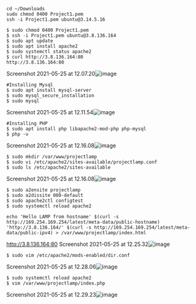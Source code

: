 ```
cd ~/Downloads
sudo chmod 0400 Project1.pem
ssh -i Project1.pem ubuntu@3.14.5.16
```

```
$ sudo chmod 0400 Project1.pem
$ ssh -i Project1.pem ubuntu@3.8.136.164
$ sudo apt update
$ sudo apt install apache2
$ sudo systemctl status apache2
$ curl http://3.8.136.164:80
http://3.8.136.164:80
```
Screenshot 2021-05-25 at 12.07.20![image](https://user-images.githubusercontent.com/84720654/119505368-c8e8a080-bd64-11eb-8c09-0500e5f38a37.png)
```
#Installing Mysql
$ sudo apt install mysql-server
$ sudo mysql_secure_installation
$ sudo mysql
```
Screenshot 2021-05-25 at 12.11.54![image](https://user-images.githubusercontent.com/84720654/119505544-fa616c00-bd64-11eb-9de7-d80de426cf5b.png)

```
#Installing PHP
$ sudo apt install php libapache2-mod-php php-mysql
$ php -v
```
Screenshot 2021-05-25 at 12.16.08![image](https://user-images.githubusercontent.com/84720654/119506270-a99e4300-bd65-11eb-94bd-67cc6f888158.png)

```
$ sudo mkdir /var/www/projectlamp
$ sudo vi /etc/apache2/sites-available/projectlamp.conf
$ sudo ls /etc/apache2/sites-available
```
Screenshot 2021-05-25 at 12.16.08![image](https://user-images.githubusercontent.com/84720654/119506483-db170e80-bd65-11eb-9281-313d70037ce7.png)
```
$ sudo a2ensite projectlamp
$ sudo a2dissite 000-default
$ sudo apache2ctl configtest
$ sudo systemctl reload apache2

echo 'Hello LAMP from hostname' $(curl -s http://169.254.169.254/latest/meta-data/public-hostname) 'http://3.8.136.164/' $(curl -s http://169.254.169.254/latest/meta-data/public-ipv4) > /var/www/projectlamp/index.html
```
http://3.8.136.164:80
Screenshot 2021-05-25 at 12.25.32![image](https://user-images.githubusercontent.com/84720654/119506831-334e1080-bd66-11eb-84b4-cc55a9bb81b9.png)
```
$ sudo vim /etc/apache2/mods-enabled/dir.conf
```
Screenshot 2021-05-25 at 12.28.06![image](https://user-images.githubusercontent.com/84720654/119506949-4d87ee80-bd66-11eb-83ad-0f910104b75b.png)
```
$ sudo systemctl reload apache2
$ vim /var/www/projectlamp/index.php
```
Screenshot 2021-05-25 at 12.29.23![image](https://user-images.githubusercontent.com/84720654/119507100-70b29e00-bd66-11eb-8c65-bcbbf38ef8d7.png)



